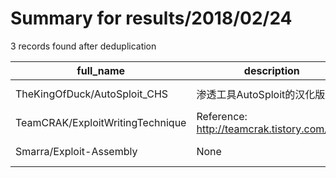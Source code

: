 
# Summary for results/2018/02/24
    
3 records found after deduplication

| full_name | description | html_url | matched_list | matched_count | pushed_at | size | stargazers_count | language | forks_count |
|----------------------------------|--------------------------------------------|-----------------------------------------------------|----------------|-----------------|---------------------------|--------|--------------------|------------|---------------|
| TheKingOfDuck/AutoSploit_CHS | 渗透工具AutoSploit的汉化版 | https://github.com/TheKingOfDuck/AutoSploit_CHS | ['sploit'] | 1 | 2018-02-24 13:24:49+00:00 | 11 | 30 | Python | 21 |
| TeamCRAK/ExploitWritingTechnique | Reference: http://teamcrak.tistory.com/401 | https://github.com/TeamCRAK/ExploitWritingTechnique | ['exploit'] | 1 | 2018-02-24 13:46:09+00:00 | 6 | 0 | C | 0 |
| Smarra/Exploit-Assembly | None | https://github.com/Smarra/Exploit-Assembly | ['exploit'] | 1 | 2018-02-24 16:20:26+00:00 | 7 | 0 | Python | 0 |
